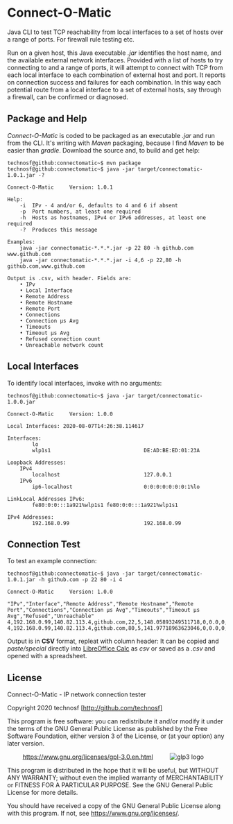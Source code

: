 # Connect-O-Matic
Java CLI to test TCP reachability from local interfaces to a set of hosts over a range of ports. For firewall rule testing etc.

Run on a given host, this Java executable _.jar_ identifies the host name, and the available external network interfaces. Provided with a list of hosts to try connecting to and a range of ports, it will attempt to connect with TCP from each local interface to each combination of external host and port.
It reports on connection success and failures for each combination.
In this way each potential route from a local interface to a set of external hosts, say through a firewall, can be confirmed or diagnosed.

## Package and Help
_Connect-O-Matic_ is coded to be packaged as an executable _.jar_ and run from the CLI. It's writing with _Maven_ packaging, because I find _Maven_ to be easier than _gradle_. Download the source and, to build and get help:

```console
technosf@github:connectomatic~$ mvn package
technosf@github:connectomatic~$ java -jar target/connectomatic-1.0.1.jar -?	

Connect-O-Matic		Version: 1.0.1

Help:
	-i	IPv - 4 and/or 6, defaults to 4 and 6 if absent
	-p	Port numbers, at least one required
	-h	Hosts as hostnames, IPv4 or IPv6 addresses, at least one required
	-?	Produces this message

Examples:
	java -jar connectomatic-*.*.*.jar -p 22 80 -h github.com www.github.com
	java -jar connectomatic-*.*.*.jar -i 4,6 -p 22,80 -h github.com,www.github.com

Output is .csv, with header. Fields are:
	• IPv
	• Local Interface
	• Remote Address
	• Remote Hostname
	• Remote Port
	• Connections
	• Connection μs Avg
	• Timeouts
	• Timeout μs Avg
	• Refused connection count
	• Unreachable network count

```
	
## Local Interfaces
To identify local interfaces, invoke with no arguments:	

```console
technosf@github:connectomatic~$ java -jar target/connectomatic-1.0.0.jar

Connect-O-Matic		Version: 1.0.0

Local Interfaces: 2020-08-07T14:26:38.114617

Interfaces:
		lo                              	
		wlp1s1                          	DE:AD:BE:ED:01:23A

Loopback Addresses:
	IPv4
		localhost                       	127.0.0.1
	IPv6
		ip6-localhost                   	0:0:0:0:0:0:0:1%lo

LinkLocal Addresses IPv6:
		fe80:0:0:::1a921%wlp1s1	fe80:0:0:::1a921%wlp1s1

IPv4 Addresses:
		192.168.0.99                    	192.168.0.99
```
## Connection Test
To test an example connection:

```console
technosf@github:connectomatic~$ java -jar target/connectomatic-1.0.1.jar -h github.com -p 22 80 -i 4

Connect-O-Matic		Version: 1.0.0

"IPv","Interface","Remote Address","Remote Hostname","Remote Port","Connections","Connection μs Avg","Timeouts","Timeout μs Avg","Refused","Unreachable"
4,192.168.0.99,140.82.113.4,github.com,22,5,148.05893249511718,0,0.0,0,0
4,192.168.0.99,140.82.113.4,github.com,80,5,141.97718963623046,0,0.0,0,0

```
Output is in **CSV** format, repleat with column header: It can be copied and  _paste/special_  directly into [LibreOffice Calc](https://www.libreoffice.org/) as  _csv_ or saved as a  _.csv_  and opened with a spreadsheet.

## License

Connect-O-Matic - IP network connection tester

Copyright 2020  technosf  [http://github.com/technosf]

This program is free software: you can redistribute it and/or modify
it under the terms of the GNU General Public License as published by
the Free Software Foundation, either version 3 of the License, or
(at your option) any later version.

&nbsp;&nbsp;&nbsp;&nbsp;&nbsp;&nbsp;&nbsp;&nbsp;
https://www.gnu.org/licenses/gpl-3.0.en.html
&nbsp;&nbsp;&nbsp;&nbsp;&nbsp;&nbsp;&nbsp;&nbsp;
![glp3 logo](https://www.gnu.org/graphics/gplv3-127x51.png)


This program is distributed in the hope that it will be useful,
but WITHOUT ANY WARRANTY; without even the implied warranty of
MERCHANTABILITY or FITNESS FOR A PARTICULAR PURPOSE.  See the
GNU General Public License for more details.

You should have received a copy of the GNU General Public License
along with this program.  If not, see <https://www.gnu.org/licenses/>.
